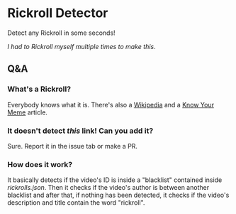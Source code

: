 # Rickroll Detector
Detect any Rickroll in some seconds!

*I had to Rickroll myself multiple times to make this*.

## Q&A

### What's a Rickroll?
Everybody knows what it is. There's also a [Wikipedia](https://wikipedia.org/wiki/Rickrolling) and a [Know Your Meme](https://knowyourmeme.com/memes/rickroll) article.

### It doesn't detect *this* link! Can you add it?
Sure. Report it in the issue tab or make a PR.

### How does it work?
It basically detects if the video's ID is inside a "blacklist" contained inside *rickrolls.json*. Then it checks if the video's author is between another blacklist and after that, if nothing has been detected, it checks if the video's description and title contain the word "rickroll".

